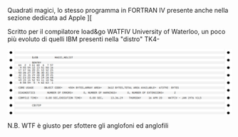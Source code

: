 Quadrati magici, lo stesso programma in FORTRAN IV presente anche nella sezione dedicata ad Apple ][

Scritto per il compilatore load&go WATFIV University of Waterloo, un poco più evoluto di quelli IBM presenti nella
"distro" TK4-

![Output](https://github.com/MarcoVerpelli/Sorgenti-Mainframe/blob/master/Magic/OUTPUT.png)

N.B. WTF è giusto per sfottere gli anglofoni ed anglofili
